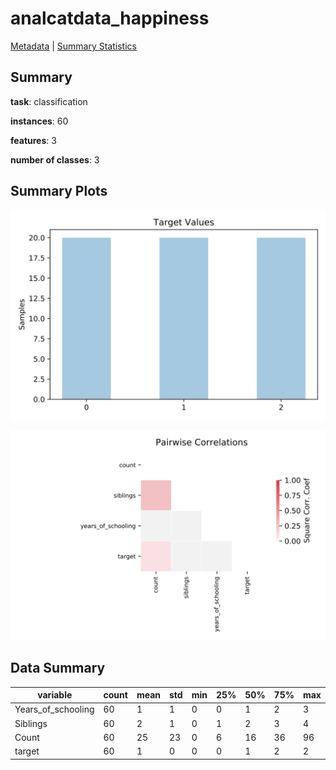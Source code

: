 # analcatdata_happiness

[Metadata](metadata.yaml) | [Summary Statistics](summary_stats.csv)

## Summary

**task**: classification

**instances**: 60

**features**: 3

**number of classes**: 3

## Summary Plots

![Labels](label.svg)

![Corr](corr.svg)

## Data Summary

|	variable	|	count	|	mean	|	std	|	min	|	25%	|	50%	|	75%	|	max|
| --- | --- | --- | --- | --- | --- | --- | --- | --- |
|	Years_of_schooling	|	60	|	1	|	1	|	0	|	0	|	1	|	2	|	3
|	Siblings	|	60	|	2	|	1	|	0	|	1	|	2	|	3	|	4
|	Count	|	60	|	25	|	23	|	0	|	6	|	16	|	36	|	96
|	target	|	60	|	1	|	0	|	0	|	0	|	1	|	2	|	2
